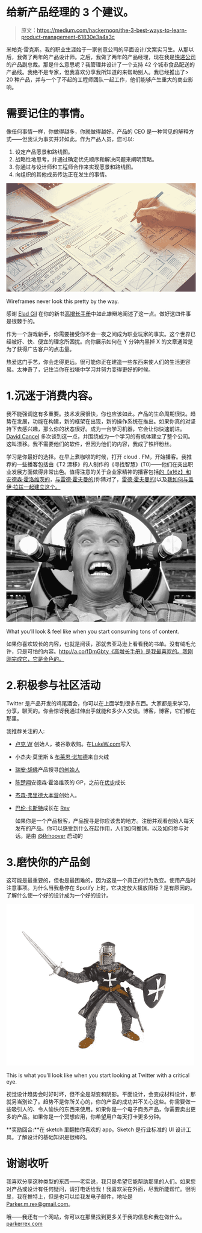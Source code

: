 # 给新产品经理的 3 个建议。

> 原文：<https://medium.com/hackernoon/the-3-best-ways-to-learn-product-management-61830e3a4a3c>

米帕克·雷克斯。我的职业生涯始于一家创意公司的平面设计/文案实习生。从那以后，我做了两年的产品设计师。之后，我做了两年的产品经理，现在我是[快递公司](http://deliverydudes.com)的产品副总裁。那是什么意思呢？我管理并设计了一个支持 42 个城市食品配送的产品线。我绝不是专家，但我喜欢分享我所知道的来帮助别人。我已经推出了> 20 种产品，并与一个了不起的工程师团队一起工作，他们能够产生重大的商业影响。

# 需要记住的事情。

像任何事情一样，你做得越多，你就做得越好。产品的 CEO 是一种常见的解释方式——但我认为事实并非如此。作为产品人员，您可以:

1.  设定产品愿景和路线图。
2.  战略性地思考，并通过确定优先顺序和解决问题来阐明策略。
3.  你通过与设计师和工程师合作来实现愿景和路线图。
4.  向组织的其他成员传达正在发生的事情。

![](img/acbb90c1ccbff9a0b965c1fbe13e0791.png)

Wireframes never look this pretty by the way.

感谢 [Elad Gil](https://medium.com/u/8ce4d531d9e4?source=post_page-----61830e3a4a3c--------------------------------) 在你的新书[高增长手册](http://a.co/d/cIGLNBg)中如此雄辩地阐述了这一点。做好这四件事是很棘手的。

作为一个游戏新手，你需要接受你不会一夜之间成为职业玩家的事实。这个世界已经被好、快、便宜的理念所困扰。向你展示如何在 Y 分钟内黑掉 X 的文章通常是为了获得广告客户的点击量。

热爱这门手艺，你会走得更远。很可能你正在建造一些东西来使人们的生活更容易。太神奇了，记住当你在战壕中学习并努力变得更好的时候。

# 1.沉迷于消费内容。

我不能强调这有多重要。技术发展很快，你也应该如此。产品的生命周期很快。趋势在发展，功能在构建，新的框架在出现，新的操作系统在推出。如果你真的对坚持下去感兴趣，那么你的状态很好。成为一台学习机器，它会让你快速前进。 [David Cancel](https://medium.com/u/52d45a2865c1?source=post_page-----61830e3a4a3c--------------------------------) 多次谈到这一点，并围绕成为一个学习的有机体建立了整个公司。这叫漂移。我不需要他们的软件，但因为他们的内容，我成了铁杆粉丝。

学习是你最好的选择。在早上煮咖啡的时候，打开 cloud . FM，开始播客。我推荐的一些播客包括由《T2 漂移》的人制作的《寻找智慧》(T0)——他们在突出职业发展方面做得非常出色。值得注意的关于企业家精神的播客包括[的【a16z】和](https://overcast.fm/itunes842818711/a16z)[安德森·霍洛维茨的](https://medium.com/u/df45fd4a749d?source=post_page-----61830e3a4a3c--------------------------------)，[与雷德·霍夫曼的](https://overcast.fm/itunes1227971746/masters-of-scale-with-reid-hoffman)(你猜对了，[雷德·霍夫曼的](https://medium.com/u/974d6573e9dc?source=post_page-----61830e3a4a3c--------------------------------))以及[我如何与盖伊·拉兹一起建立这个。](https://overcast.fm/itunes1150510297/how-i-built-this-with-guy-raz)

![](img/9a5d2f6c2ecc9e2ed8a2c2857a91b866.png)

What you’ll look & feel like when you start consuming tons of content.

如果你喜欢较长的内容，也就是阅读，那就去亚马逊上看看我的书单。没有绒毛允许，只是可怕的内容。http://a.co/fDmGbty《高增长手册》是我最喜欢的。我刚刚完成它，它是金色的。

# 2.积极参与社区活动

Twitter 是产品开发的鸡尾酒会，你可以在上面学到很多东西。大家都是来学习，分享，聊天的。你会惊讶我通过伸出手就能和多少人交谈。博客，博客，它们都在那里。

我推荐关注的人:

*   [卢克 W](https://twitter.com/lukew) 创始人，被谷歌收购。在[LukeW.com](https://twitter.com/Rev)写入
*   小杰夫·莫里斯 & [布莱恩·诺加德](https://twitter.com/BrianNorgard)来自火绒
*   [瑞安·胡佛](https://twitter.com/rrhoover)产品搜寻[的创始人](https://producthunt.com)
*   [陈楚翔](https://twitter.com/andrewchen)安德森·霍洛维茨的 GP，之前在[优步](https://medium.com/u/b97b1b381b5a?source=post_page-----61830e3a4a3c--------------------------------)成长
*   [杰森·弗里德](https://twitter.com/JasonFried)[大本营](https://basecamp.com)创始人。
*   [巴伦·卡斯特](https://twitter.com/BarronCaster)成长在 [Rev](https://rev.com)

    如果你是一个产品极客，产品搜寻是你应该去的地方。注册并观看创始人每天发布的产品。你可以感受到什么在起作用，人们如何推销，以及如何参与对话。是由 [@Rrhoover](http://twitter.com/Rrhoover) 启动的

# 3.磨快你的产品剑

这可能是最重要的，但也是最困难的，因为这是一个真正的行为改变。使用产品时注意事项。为什么当我悬停在 Spotify 上时，它决定放大播放图标？是有原因的。了解什么使一个好的设计成为一个好的设计。

![](img/773954a3a73496b0f7dc89b7d3d76e9a.png)

This is what you’ll look like when you start looking at Twitter with a critical eye.

视觉设计趋势会时好时坏，但不全是渐变和阴影。平面设计，会变成材料设计，那就另当别论了。趋势不是你所关心的，你的产品的成功并不关心这些。你需要做一些吸引人的、令人愉快的东西来使用。如果你是一个电子商务产品，你需要卖出更多的产品。如果你是一个冥想应用，你希望用户每天打卡更多分钟。

**奖励回合:**在 sketch 里翻拍你喜欢的 app。Sketch 是行业标准的 UI 设计工具。了解设计的基础知识是很棒的。

# 谢谢收听

我喜欢分享这种类型的东西——老实说，我只是希望它能帮助那里的人们。如果您对产品或设计有任何疑问，请打电话给我！我喜欢呆在外面，尽我所能帮忙。很明显，我在推特上，但是也可以给我发电子邮件，地址是 Parker.m.rex@gmail.com。

哦——我还有一个网站，你可以在那里找到更多关于我的信息和我在做什么。[parkerrex.com](https://parkerrex.com)